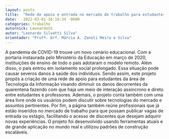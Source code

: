 ```yaml
---
layout: posts
title:  "Rede de apoio e entrada no mercado de trabalho para estudantes de TI"
date:   2022-03-01 16:16:34 -0600
categories: trabalho
autornick: LeonardoSS
autor: "Leonardo Silvatti Silva"
orientador: "Profª. Drª. Márcia A. Zanoli Meira e Silva"
---
```

A pandemia de COVID-19 trouxe um novo cenário educacional. Com a portaria instaurada pelo Ministério da Educação em março de 2020, instituições de ensino de todo o país adotaram o modelo remoto. Além disso, o país entrou em isolamento social prolongado. Essa situação pode causar severos danos à saúde dos indivíduos. Sendo assim, este projeto propôs a criação de uma rede de apoio para estudantes da área de Tecnologia da Informação visando diminuir os danos decorrentes da quarentena fazendo com que haja um meio de interação assíncrono e direto entre estudantes e professores. Ademais, o projeto conta também com uma área livre onde os usuários podem discutir sobre tecnologias do mercado e assuntos pertinentes. Por fim, a página também reúne profissionais que já estão inseridos no mercado de trabalho para que possam publicar vagas de entrada ou estágio, facilitando o acesso de discentes que desejam adquirir novas experiências. O projeto foi desenvolvido usando ferramentas atuais e de grande aplicação no mundo real e utilizou padrões de construção escaláveis.
